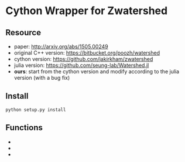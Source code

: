 # Cython Wrapper for Zwatershed

## Resource
- paper: http://arxiv.org/abs/1505.00249
- original C++ version: https://bitbucket.org/poozh/watershed 
- cython version: https://github.com/jakirkham/zwatershed
- julia version: https://github.com/seung-lab/Watershed.jl
- **ours**: start from the cython version and modify according to the julia
  version (with a bug fix)

## Install
`python setup.py install`

## Functions
-
-
-
